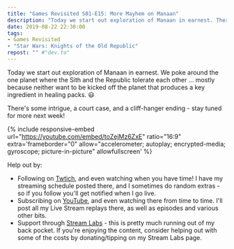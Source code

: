 ```yaml
---
title: "Games Revisited S01-E15: More Mayhem on Manaan"
description: "Today we start out exploration of Manaan in earnest. There's some intrigue, a court case, and a cliff-hanger ending - stay tuned for more next week!"
date: 2019-08-22 22:30:00
tags:
- Games Revisited
- "Star Wars: Knights of the Old Republic"
repost: "" #"dev.to"
---
```


Today we start out exploration of Manaan in earnest. We poke around the one planet where the Sith and the Republic tolerate each other &hellip; mostly because neither want to be kicked off the planet that produces a key ingredient in healing packs. :smiley:

There's some intrigue, a court case, and a cliff-hanger ending - stay tuned for more next week!
<!--more-->


{% include responsive-embed url="https://youtube.com/embed/toZejMz6ZxE" ratio="16:9" extra='frameborder="0" allow="accelerometer; autoplay; encrypted-media; gyroscope; picture-in-picture" allowfullscreen' %}

Help out by:
 * Following on [Twtich](https://twitch.tv/AnonJr_Live), and even watching when you have time! I have my streaming schedule posted there, and I sometimes do random extras - so if you follow you'll get notified when I go live.
 * Subscribing on [YouTube](http://www.youtube.com/channel/UCXafqhKHbkSUIrq0LAuu0tw), and even watching there from time to time. I'll post all my Live Stream replays there, as well as episodes and various other bits.
 * Support through [Stream Labs](https://streamlabs.com/anonjr_live) - this is pretty much running out of my back pocket. If you're enjoying the content, consider helping out with some of the costs by donating/tipping on my Stream Labs page.